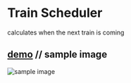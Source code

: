 # Train Scheduler

calculates when the next train is coming

## [demo](https://ccowen.github.io/Train-Scheduler/)   //  sample image

![sample image](assets?raw=true "Title")
